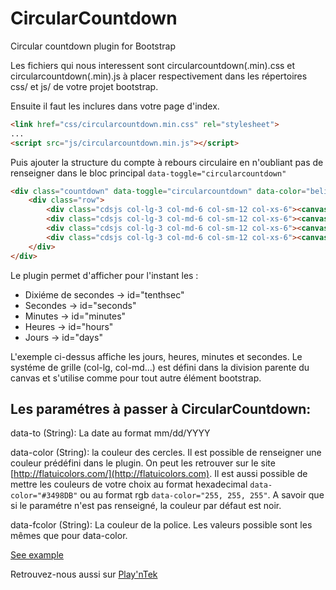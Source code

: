 CircularCountdown
=================

Circular countdown plugin for Bootstrap

Les fichiers qui nous interessent sont circularcountdown(.min).css et circularcountdown(.min).js à placer respectivement dans les répertoires css/ et js/ de votre projet bootstrap.

Ensuite il faut les inclures dans votre page d'index.

```html
<link href="css/circularcountdown.min.css" rel="stylesheet">
...
<script src="js/circularcountdown.min.js"></script>
```
Puis ajouter la structure du compte à rebours circulaire en n'oubliant pas de renseigner dans le bloc principal `data-toggle="circularcountdown"`

```html
<div class="countdown" data-toggle="circularcountdown" data-color="belize-hole" data-to="12/25/2016">
    <div class="row">
        <div class="cdsjs col-lg-3 col-md-6 col-sm-12 col-xs-6"><canvas id="days"><!-- Days --></canvas></div>
        <div class="cdsjs col-lg-3 col-md-6 col-sm-12 col-xs-6"><canvas id="hours"><!-- Hours --></canvas></div>
        <div class="cdsjs col-lg-3 col-md-6 col-sm-12 col-xs-6"><canvas id="minutes"><!-- Minutes --></canvas></div>
        <div class="cdsjs col-lg-3 col-md-6 col-sm-12 col-xs-6"><canvas id="seconds"><!-- Seconds --></canvas></div>       
    </div>
</div>
```
Le plugin permet d'afficher pour l'instant les :

* Dixiéme de secondes -> id="tenthsec"
* Secondes  -> id="seconds"
* Minutes  -> id="minutes"
* Heures  -> id="hours"
* Jours  -> id="days"

L'exemple ci-dessus affiche les jours, heures, minutes et secondes. Le systéme de grille (col-lg, col-md...) est défini dans la division parente du canvas et s'utilise comme pour tout autre élément bootstrap.

Les paramétres à passer à CircularCountdown:
--------------------------------------------

data-to (String): La date au format mm/dd/YYYY

data-color (String): la couleur des cercles. Il est possible de renseigner une couleur prédéfini dans le plugin. On peut les retrouver sur le site [http://flatuicolors.com/](http://flatuicolors.com). Il est aussi possible de mettre les couleurs de votre choix au format hexadecimal `data-color="#3498DB"` ou au format rgb `data-color="255, 255, 255"`. A savoir que si le paramétre n'est pas renseigné, la couleur par défaut est noir.

data-fcolor (String): La couleur de la police. Les valeurs possible sont les mêmes que pour data-color.

[See example](http://htmlpreview.github.io/?https://github.com/Playntek/CircularCountdown/blob/master/index.html)

Retrouvez-nous aussi sur [Play'nTek](http://playntek.fr)

